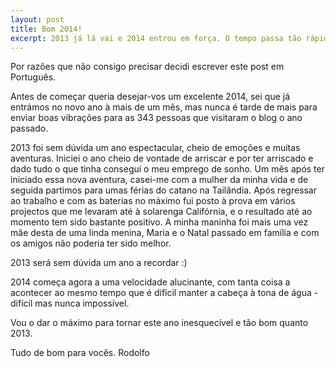 ```yaml
---
layout: post
title: Bom 2014!
excerpt: 2013 já lá vai e 2014 entrou em força. O tempo passa tão rápido.
---
```


Por razões que não consigo precisar decidi escrever este post em Português.

Antes de começar queria desejar-vos um excelente 2014, sei que já entrámos no novo ano à mais de um mês, mas nunca é tarde de mais para enviar boas vibrações para as 343 pessoas que visitaram o blog o ano passado.

2013 foi sem dúvida um ano espectacular, cheio de emoções e muitas aventuras. Iniciei o ano cheio de vontade de arriscar e por ter arriscado e dado tudo o que tinha consegui o meu emprego de sonho. 
Um mês após ter iniciado essa nova aventura, casei-me com a mulher da minha vida e de seguida partimos para umas férias do catano na Tailândia.
Após regressar ao trabalho e com as baterias no máximo fui posto à prova em vários projectos que me levaram até à solarenga Califórnia, e o resultado até ao momento tem sido bastante positivo.
A minha maninha foi mais uma vez mãe desta de uma linda menina, Maria e o Natal passado em família e com os amigos não poderia ter sido melhor.

2013 será sem dúvida um ano a recordar :)

2014 começa agora a uma velocidade alucinante, com tanta coisa a acontecer ao mesmo tempo que é difícil manter a cabeça à tona de água - difícil mas nunca impossível.

Vou o dar o máximo para tornar este ano inesquecível e tão bom quanto 2013.

Tudo de bom para vocês.
Rodolfo